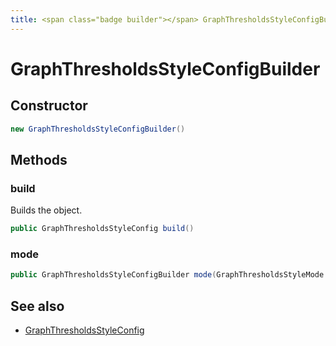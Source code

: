 ```yaml
---
title: <span class="badge builder"></span> GraphThresholdsStyleConfigBuilder
---
```

# <span class="badge builder"></span> GraphThresholdsStyleConfigBuilder

## Constructor

```java
new GraphThresholdsStyleConfigBuilder()
```
## Methods

### <span class="badge object-method"></span> build

Builds the object.

```java
public GraphThresholdsStyleConfig build()
```

### <span class="badge object-method"></span> mode

```java
public GraphThresholdsStyleConfigBuilder mode(GraphThresholdsStyleMode mode)
```

## See also

 * <span class="badge object-type-class"></span> [GraphThresholdsStyleConfig](./object-GraphThresholdsStyleConfig.md)
